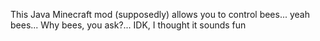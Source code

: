 This Java Minecraft mod (supposedly) allows you to control bees... yeah bees... Why bees, you ask?... IDK, I thought it sounds fun
